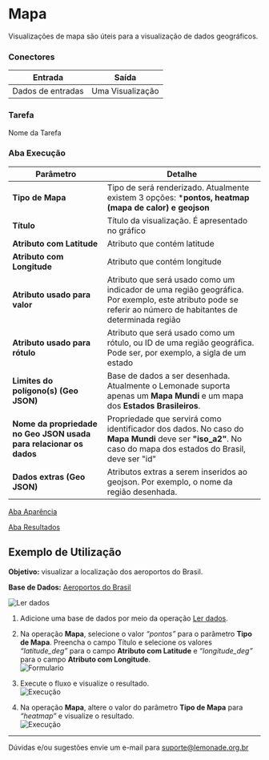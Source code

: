 
# Mapa

Visualizações de mapa são úteis para a visualização de dados geográficos.

### Conectores
| Entrada | Saída |
| --- | --- |
| Dados de entradas | Uma Visualização |

### Tarefa
Nome da Tarefa

### Aba Execução

| Parâmetro | Detalhe |
| --- | --- |
| **Tipo de Mapa** | Tipo de será renderizado. Atualmente existem 3 opções: ***pontos, heatmap (mapa de calor) e geojson** |
| **Título** | Título da visualização. É apresentado no gráfico |
| **Atributo com Latitude** | Atributo que contém latitude |
| **Atributo com Longitude** | Atributo que contém longitude |
| **Atributo usado para valor** | Atributo que será usado como um indicador de uma região geográfica. Por exemplo, este atributo pode se referir ao número de habitantes de determinada região |
| **Atributo usado para rótulo** | Atributo que será usado como um rótulo, ou ID de uma região geográfica. Pode ser, por exemplo, a sigla de um estado |
| **Limites do polígono(s) (Geo JSON)** | Base de dados a ser desenhada. Atualmente o Lemonade suporta apenas um **Mapa Mundi** e um mapa dos **Estados Brasileiros**. |
| **Nome da propriedade no Geo JSON usada para relacionar os dados** | Propriedade que servirá como identificador dos dados. No caso do **Mapa Mundi** deve ser **"iso_a2"**. No caso do mapa dos estados do Brasil, deve ser "id" |
| **Dados extras (Geo JSON)** | Atributos extras a serem inseridos ao geojson. Por exemplo, o nome da região desenhada. |

[Aba Aparência][1]

[Aba Resultados][2]


## Exemplo de Utilização
**Objetivo:** visualizar a localização dos aeroportos do Brasil.

**Base de Dados:** [Aeroportos do Brasil][3]
	
![Ler dados](/img/sklearn/visualizacao_de_dados/mapa/image1.png)

1. Adicione uma base de dados por meio da operação [Ler dados][4].

2.  Na operação **Mapa**, selecione o valor *“pontos”* para o parâmetro **Tipo de Mapa**. Preencha o campo Título e selecione os valores *“latitude_deg”* para o campo **Atributo com Latitude** e *“longitude_deg”* para o campo **Atributo com Longitude**. \
	![Formulario](/img/sklearn/visualizacao_de_dados/mapa/image3.png)

3. Execute o fluxo e visualize o resultado. \
	![Execução](/img/sklearn/visualizacao_de_dados/mapa/image2.png)

4. Na operação **Mapa**, altere o valor do parâmetro **Tipo de Mapa** para *“heatmap”* e visualize o resultado. \
	![Execução](/img/sklearn/visualizacao_de_dados/mapa/image4.png)

-----

Dúvidas e/ou sugestões envie um e-mail para suporte@lemonade.org.br

[1]: /pt-br/sklearn/documentacao-geral/aba-aparencia.html
[2]: /pt-br/sklearn/documentacao-geral/aba-resultados.html
[3]: /pt-br/sklearn/base-de-dados/#aeroportos-do-brasil
[4]: /pt-br/sklearn/entrada-e-saida/ler-dados.html